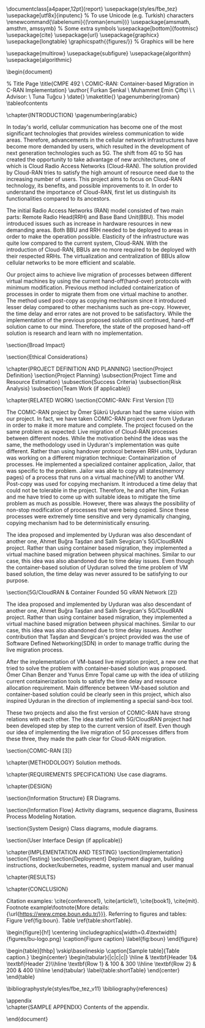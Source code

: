 \documentclass[a4paper,12pt]{report}
\usepackage{styles/fbe_tez}
\usepackage[utf8x]{inputenc} % To use Unicode (e.g. Turkish) characters
\renewcommand{\labelenumi}{(\roman{enumi})}
\usepackage{amsmath, amsthm, amssymb}
 % Some extra symbols
\usepackage[bottom]{footmisc}
\usepackage{cite}
\usepackage{url}
\usepackage{graphicx}
\usepackage{longtable}
\graphicspath{{figures/}} % Graphics will be here

\usepackage{multirow}
\usepackage{subfigure}
\usepackage{algorithm}
\usepackage{algorithmic}

\begin{document}

% Title Page
\title{CMPE 492 \\ COMIC-RAN: Container-based Migration in C-RAN Implementation}
\author{
Furkan Şenkal \\
Muhammet Emin Çiftçi \\ \\
Advisor: \\ 
Tuna Tuğcu
}
\date{}
\maketitle{}
\pagenumbering{roman}
\tableofcontents

\chapter{INTRODUCTION}
\pagenumbering{arabic}

 In today's world, cellular communication has become one of the most significant technologies that provides wireless communication to wide areas. Therefore, advancements in the cellular network infrastructures have become more demanded by users, which resulted in the development of next generation technologies such as 5G. The shift from 4G to 5G has created the opportunity to take advantage of new architectures, one of which is Cloud Radio Access Networks (Cloud-RAN). The solution provided by Cloud-RAN tries to satisfy the high amount of resource need due to the increasing number of users. This project aims to focus on Cloud-RAN technology, its benefits, and possible improvements to it. In order to understand the importance of Cloud-RAN, first let us distinguish its functionalities compared to its ancestors.

 The initial Radio Access Networks (RAN) model consisted of two main parts: Remote Radio Head(RRH) and Base Band Unit(BBU). This model introduced issues such as increase in hardware resources in new demanding areas. Both BBU and RRH needed to be deployed to areas in order to make the operation possible. Elasticity of the infrastructure was quite low compared to the current system, Cloud-RAN. With the introduction of Cloud-RAN, BBUs are no more required to be deployed with their respected RRHs. The virtualization and centralization of BBUs allow cellular networks to be more efficient and scalable. 

 Our project aims to achieve live migration of processes between different virtual machines by using the current hand-off(hand-over) protocols with minimum modification. Previous method included containerization of processes in order to migrate them from one virtual machine to another. The method used post-copy as copying mechanism since it introduced lesser delay compared to other mechanisms such as pre-copy. However, the time delay and error rates are not proved to be satisfactory. While the implementation of the previous proposed solution still continued, hand-off solution came to our mind. Therefore, the state of the proposed hand-off solution is research and learn with no implementation.  



\section{Broad Impact}


\section{Ethical Considerations}

\chapter{PROJECT DEFINITION AND PLANNING}
\section{Project Definition}
\section{Project Planning}
\subsection{Project Time and Resource Estimation}
\subsection{Success Criteria}
\subsection{Risk Analysis}
\subsection{Team Work (if applicable)}

\chapter{RELATED WORK}
\section{COMIC-RAN: First Version [1]}

The COMIC-RAN project by Ömer Şükrü Uyduran had the same vision with our project. In fact, we have taken COMIC-RAN project over from Uyduran in order to make it more mature and complete. The project focused on the same problem as expected: Live migration of Cloud-RAN processes between different nodes. While the motivation behind the ideas was the same, the methodology used in Uyduran's implementation was quite different. Rather than using handover protocol between RRH units, Uyduran was working on a different migration technique: Containarization of processes. He implemented a specialized container application, Jailor, that was specific to the problem. Jailor was able to copy all states(memory pages) of a process that runs on a virtual machine(VM) to another VM. Post-copy was used for copying mechanism. It introduced a time delay that could not be tolerable in the project. Therefore, he and after him, Furkan and me have tried to come up with suitable ideas to mitigate the time problem as much as possible. However, there was always the possibility of non-stop modification of processes that were being copied. Since these processes were extremely time sensitive and very dynamically changing, copying mechanism had to be deterministically ensuring.

The idea proposed and implemented by Uyduran was also descendant of another one, Ahmet Buğra Taşdan and Salih Sevgican's 5G/CloudRAN project. Rather than using container based migration, they implemented a virtual machine based migration between physical machines. Similar to our case, this idea was also abandoned due to time delay issues. Even though the container-based solution of Uyduran solved the time problem of VM based solution, the time delay was never assured to be satisfying to our purpose.  


\section{5G/CloudRAN & Container Founded 5G vRAN Network [2]}

The idea proposed and implemented by Uyduran was also descendant of another one, Ahmet Buğra Taşdan and Salih Sevgican's 5G/CloudRAN project. Rather than using container based migration, they implemented a virtual machine based migration between physical machines. Similar to our case, this idea was also abandoned due to time delay issues. Another contribution that Taşdan and Sevgican's project provided was the use of Software Defined Networking(SDN) in order to manage traffic during the live migration process. 

After the implementation of VM-based live migration project, a new one that tried to solve the problem with container-based solution was proposed. Ömer Cihan Benzer and Yunus Emre Topal came up with the idea of utilizing current containerization tools to satisfy the time delay and resource allocation requirement. Main difference between VM-based solution and container-based solution could be clearly seen in this project, which also inspired Uyduran in the direction of implementing a special sand-box tool. 

These two projects and also the first version of COMIC-RAN have strong relations with each other. The idea started with 5G/CloudRAN project had been developed step by step to the current version of itself. Even though our idea of implementing the live migration of 5G processes differs from these three, they made the path clear for Cloud-RAN migration.


\section{COMIC-RAN [3]}


\chapter{METHODOLOGY}
Solution methods.

\chapter{REQUIREMENTS SPECIFICATION}
Use case diagrams.

\chapter{DESIGN}

\section{Information Structure}
ER Diagrams.

\section{Information Flow}
Activity diagrams, sequence diagrams, Business Process Modeling Notation.

\section{System Design}
Class diagrams, module diagrams.

\section{User Interface Design (if applicable)}

\chapter{IMPLEMENTATION AND TESTING}
\section{Implementation}
\section{Testing}
\section{Deployment}
Deployment diagram, building instructions, docker/kubernetes, readme, system manual and user manual

\chapter{RESULTS}

\chapter{CONCLUSION}

Citation examples: \cite{conference1}, \cite{article1}, \cite{book1}, \cite{mit}. Footnote example\footnote{More details: {\url{https://www.cmpe.boun.edu.tr/}}}. Referring to figures and tables: Figure \ref{fig:boun}. Table \ref{table:shortTable}.

\begin{figure}[h!]
\centering
\includegraphics[width=0.4\textwidth]{figures/bu-logo.png}
\caption{Figure caption}
\label{fig:boun}
\end{figure}

\begin{table}[thbp]
\vskip\baselineskip 
\caption[Sample table]{Table caption.}
\begin{center}
\begin{tabular}{|c|c|c|} \hline
 & \textbf{Header 1}& \textbf{Header 2}\\\hline
\textbf{Row 1} & 100  & 300 \\\hline
\textbf{Row 2} & 200  & 400 \\\hline
\end{tabular}
\label{table:shortTable}
\end{center}
\end{table}

\bibliographystyle{styles/fbe_tez_v11}
\bibliography{references}

\appendix	
\chapter{SAMPLE APPENDIX}
Contents of the appendix.

\end{document}